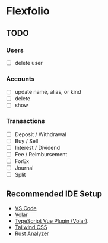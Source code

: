 # Flexfolio

## TODO

### Users

- [ ] delete user

### Accounts

- [ ] update name, alias, or kind
- [ ] delete
- [ ] show

### Transactions

- [ ] Deposit / Withdrawal
- [ ] Buy / Sell
- [ ] Interest / Dividend
- [ ] Fee / Reimbursement
- [ ] ForEx
- [ ] Journal
- [ ] Split

## Recommended IDE Setup

- [VS Code](https://code.visualstudio.com/)
- [Volar](https://marketplace.visualstudio.com/items?itemName=Vue.volar)
- [TypeScript Vue Plugin (Volar)](https://marketplace.visualstudio.com/items?itemName=Vue.vscode-typescript-vue-plugin).
- [Tailwind CSS](https://marketplace.visualstudio.com/items?itemName=bradlc.vscode-tailwindcss)
- [Rust Analyzer](https://marketplace.visualstudio.com/items?itemName=rust-lang.rust-analyzer)
